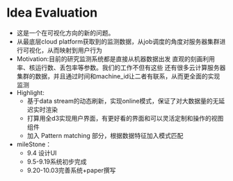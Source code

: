 Idea Evaluation
===
* 这是一个在可视化方向的新的问题。
* 从最底层cloud platform获取到的监测数据，从job调度的角度对服务器集群进行可视化，从而映射到用户行为
* Motivation:目前的研究监测系统都是直接从机器数据出发 直观的刻画利用率、核运行数、丢包率等参数。我们的工作不但有这些 还有很多云计算服务器集群的数据，并且通过时间和machine_id让二者有联系，从而更全面的实现监测
* Highlight:
    * 基于data stream的动态刷新，实现online模式，保证了对大数据量的无延迟实时渲染
    * 打算用全d3实现用户界面，有更好看的界面和可以灵活定制和操作的视图组件
    * 加入  Pattern matching 部分，根据数据特征加入模式匹配
* mileStone：
  * 9.4 设计UI 
  * 9.5-9.19系统初步完成
  * 9.20-10.03完善系统+paper撰写
